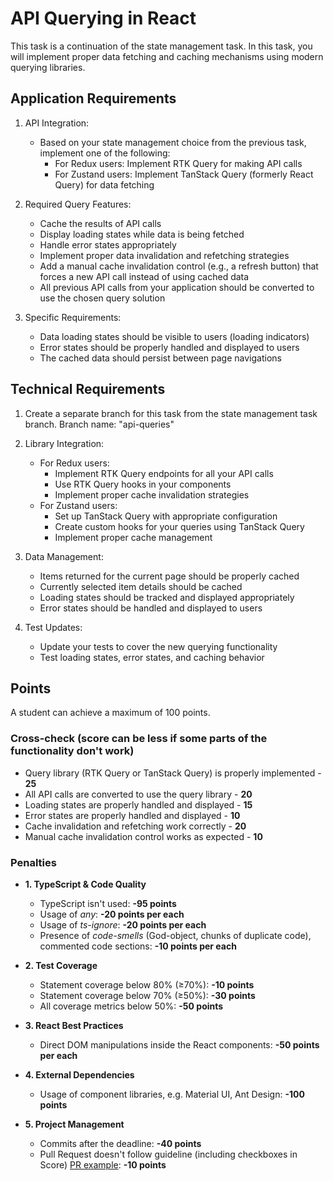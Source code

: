 # API Querying in React

This task is a continuation of the state management task. In this task, you will implement proper data fetching and caching mechanisms using modern querying libraries.

## Application Requirements

1. API Integration:

   - Based on your state management choice from the previous task, implement one of the following:
     - For Redux users: Implement RTK Query for making API calls
     - For Zustand users: Implement TanStack Query (formerly React Query) for data fetching

2. Required Query Features:

   - Cache the results of API calls
   - Display loading states while data is being fetched
   - Handle error states appropriately
   - Implement proper data invalidation and refetching strategies
   - Add a manual cache invalidation control (e.g., a refresh button) that forces a new API call instead of using cached data
   - All previous API calls from your application should be converted to use the chosen query solution

3. Specific Requirements:
   - Data loading states should be visible to users (loading indicators)
   - Error states should be properly handled and displayed to users
   - The cached data should persist between page navigations

## Technical Requirements

1. Create a separate branch for this task from the state management task branch. Branch name: "api-queries"

2. Library Integration:

   - For Redux users:
     - Implement RTK Query endpoints for all your API calls
     - Use RTK Query hooks in your components
     - Implement proper cache invalidation strategies
   - For Zustand users:
     - Set up TanStack Query with appropriate configuration
     - Create custom hooks for your queries using TanStack Query
     - Implement proper cache management

3. Data Management:

   - Items returned for the current page should be properly cached
   - Currently selected item details should be cached
   - Loading states should be tracked and displayed appropriately
   - Error states should be handled and displayed to users

4. Test Updates:
   - Update your tests to cover the new querying functionality
   - Test loading states, error states, and caching behavior

## Points

A student can achieve a maximum of 100 points.

### Cross-check (score can be less if some parts of the functionality don't work)

- Query library (RTK Query or TanStack Query) is properly implemented - **25**
- All API calls are converted to use the query library - **20**
- Loading states are properly handled and displayed - **15**
- Error states are properly handled and displayed - **10**
- Cache invalidation and refetching work correctly - **20**
- Manual cache invalidation control works as expected - **10**

### Penalties

- **1. TypeScript & Code Quality**

  - TypeScript isn't used: **-95 points**
  - Usage of _any_: **-20 points per each**
  - Usage of _ts-ignore_: **-20 points per each**
  - Presence of _code-smells_ (God-object, chunks of duplicate code), commented code sections: **-10 points per each**

- **2. Test Coverage**

  - Statement coverage below 80% (≥70%): **-10 points**
  - Statement coverage below 70% (≥50%): **-30 points**
  - All coverage metrics below 50%: **-50 points**

- **3. React Best Practices**

  - Direct DOM manipulations inside the React components: **-50 points per each**

- **4. External Dependencies**

  - Usage of component libraries, e.g. Material UI, Ant Design: **-100 points**

- **5. Project Management**
  - Commits after the deadline: **-40 points**
  - Pull Request doesn't follow guideline (including checkboxes in Score) [PR example](https://rs.school/docs/en/pull-request-review-process#pull-request-description-must-contain-the-following): **-10 points**
